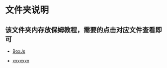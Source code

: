 # 文件夹说明

## 该文件夹内存放保姆教程，需要的点击对应文件查看即可

- [BoxJs](https://github.com/chiupam/tutorial/blob/master/QuantumultX/BoxJS.md)

- [xxxxxxx](111111)
